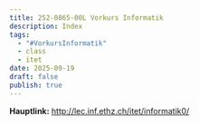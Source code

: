 ```yaml
---
title: 252-0865-00L Vorkurs Informatik
description: Index
tags:
  - "#VorkursInformatik"
  - class
  - itet
date: 2025-09-19
draft: false
publish: true
---
```

**Hauptlink:** http://lec.inf.ethz.ch/itet/informatik0/  

